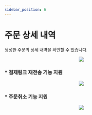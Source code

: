 ```yaml
---
sidebar_position: 6
---
```


# 주문 상세 내역

생성한 주문의 상세 내역을 확인할 수 있습니다.

<p align='center'>
    <img
    src={require('./img/orderedDetailInfo.png').default}
    className='webDocsImage'
    />
</p>

### * 결제링크 재전송 기능 지원
<p align='center'>
    <img
    src={require('./img/resendpaylink.png').default}
    className='webDocsImage'
    />
</p>

### * 주문취소 기능 지원
<p align='center'>
    <img
    src={require('./img/cancelorder.png').default}
    className='webDocsImage'
    />
</p>
